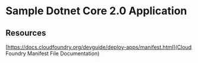 # Sample Dotnet Core 2.0 Application

## Resources
[https://docs.cloudfoundry.org/devguide/deploy-apps/manifest.html](Cloud Foundry Manifest File Documentation)